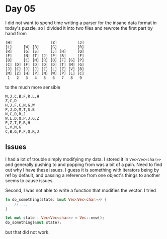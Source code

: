Day 05
======

I did not want to spend time writing a parser for the insane data format in
today's puzzle, so I divided it into two files and rewrote the first part by
hand from

```
[H]                 [Z]         [J]
[L]     [W] [B]     [G]         [R]
[R]     [G] [S]     [J] [H]     [Q]
[F]     [N] [T] [J] [P] [R]     [F]
[B]     [C] [M] [R] [Q] [F] [G] [P]
[C] [D] [F] [D] [D] [D] [T] [M] [G]
[J] [C] [J] [J] [C] [L] [Z] [V] [B]
[M] [Z] [H] [P] [N] [W] [P] [L] [C]
 1   2   3   4   5   6   7   8   9 
```

to the much more sensible

```
M,J,C,B,F,R,L,H
Z,C,D
H,J,F,C,N,G,W
P,J,D,M,T,S,B
N,C,D,R,J
W,L,D,Q,P,J,G,Z
P,Z,T,F,R,H
L,V,M,G
C,B,G,P,F,Q,R,J
```

## Issues

I had a lot of trouble simply modifying my data. I stored it in `Vec<Vec<char>>`
and generally pushing to and popping from was a bit of a pain. Need to find out
why I have these issues. I guess it is something with iterators being by ref by
default, and passing a reference from one object's things to another seems to
cause issues.

Second, I was not able to write a function that modifies the vector. I tried

```rust
fn do_something(state: &mut Vec<Vec<char>>) {
    // ...
}

let mut state : Vec<Vec<char>> = Vec::new();
do_something(&mut state);
```

but that did not work.
